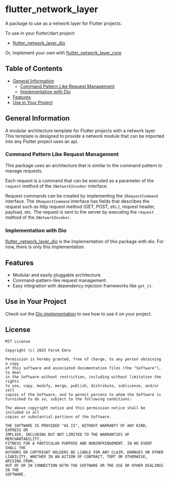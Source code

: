 # flutter_network_layer

A package to use as a network layer for Flutter projects.

To use in your flutter/dart project:

- [flutter_network_layer_dio](https://pub.dev/packages/flutter_network_layer_dio)

Or, implement your own with [flutter_network_layer_core](https://pub.dev/packages/flutter_network_layer_core)

## Table of Contents

- [General Information](#general-information)
    - [Command Pattern Like Request Management](#command-pattern-like-request-management)
    - [Implementation with Dio](#implementation-with-dio)
- [Features](#features)
- [Use in Your Project](#use-in-your-project)

## General Information

A modular architecture template for Flutter projects with a network layer. This template is designed to provide a
network module that can be imported into any Flutter project uses an api.

### Command Pattern Like Request Management

This package uses an architecture that is similar to the command pattern to manage requests.

Each request is a command that can be executed as a parameter of the `request` method of the `INetworkInvoker`
interface.

Request commands can be created by implementing the `IRequestCommand` interface. The `IRequestCommand` interface has
fields that describes the request such as http request method (GET, POST, etc.), request header, payload, etc. The
request is sent to the server by executing the `request` method of the `INetworkInvoker`.

### Implementation with Dio

[flutter_network_layer_dio](https://pub.dev/packages/flutter_network_layer_dio) is the implementation of this
package with dio. For now, there is only this implementation.

## Features

- Modular and easily pluggable architecture.
- Command-pattern-like request management.
- Easy integration with dependency injection frameworks like `get_it`.

## Use in Your Project

Check out the 
[Dio implementation](https://github.com/femrek/flutter_network_layer/tree/main/flutter_network_layer_dio#use-in-your-project)
to see how to use it on your project.

## License

```
MIT License

Copyright (c) 2025 Faruk Emre

Permission is hereby granted, free of charge, to any person obtaining a copy
of this software and associated documentation files (the "Software"), to deal
in the Software without restriction, including without limitation the rights
to use, copy, modify, merge, publish, distribute, sublicense, and/or sell
copies of the Software, and to permit persons to whom the Software is
furnished to do so, subject to the following conditions:

The above copyright notice and this permission notice shall be included in all
copies or substantial portions of the Software.

THE SOFTWARE IS PROVIDED "AS IS", WITHOUT WARRANTY OF ANY KIND, EXPRESS OR
IMPLIED, INCLUDING BUT NOT LIMITED TO THE WARRANTIES OF MERCHANTABILITY,
FITNESS FOR A PARTICULAR PURPOSE AND NONINFRINGEMENT. IN NO EVENT SHALL THE
AUTHORS OR COPYRIGHT HOLDERS BE LIABLE FOR ANY CLAIM, DAMAGES OR OTHER
LIABILITY, WHETHER IN AN ACTION OF CONTRACT, TORT OR OTHERWISE, ARISING FROM,
OUT OF OR IN CONNECTION WITH THE SOFTWARE OR THE USE OR OTHER DEALINGS IN THE
SOFTWARE.
```
